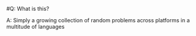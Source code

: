 #Q: What is this?

A: Simply a growing collection of random problems across platforms in a multitude of languages
